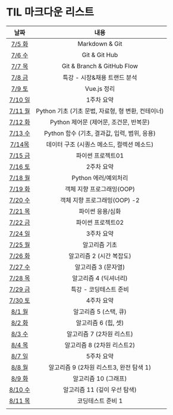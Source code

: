 # TIL 마크다운 리스트

|               날짜                |                        내용                        |
| :-------------------------------: | :------------------------------------------------: |
|   [7/5 화](markdown/220705.md)    |                   Markdown & Git                   |
|   [7/6 수](markdown/220706.md)    |                   Git & Git Hub                    |
|   [7/7 목](markdown/220707.md)    |             Git & Branch & GitHub Flow             |
|   [7/8 금](markdown/220708.md)    |            특강 - 시장&채용 트랜드 분석            |
|   [7/9 토](markdown/Vue.js.md)    |                    Vue.js 정리                     |
| [7/10 일](markdown/w1-summary.md) |                     1주차 요약                     |
|   [7/11 월](markdown/220711.md)   | Python 기초 (기초 문법, 자료형, 형 변환, 컨테이너) |
|   [7/12 화](markdown/220712.md)   |       Python 제어문 (제어문, 조건문, 반복문)       |
|   [7/13 수](markdown/220713.md)   |    Python 함수 (기초, 결과값, 입력, 범위, 응용)    |
|   [7/14목](markdown/220714.md)    |     데이터 구조 (시퀀스 메소드, 컬렉션 메소드)     |
|   [7/15 금](markdown/220715.md)   |                 파이썬 프로젝트01                  |
| [7/16 토](markdown/w2-summary.md) |                     2주차 요약                     |
|   [7/18 월](markdown/220718.md)   |                Python 에러/예외처리                |
|   [7/19 화](markdown/220719.md)   |             객체 지향 프로그래밍(OOP)              |
|   [7/20 수](markdown/220720.md)   |            객체 지향 프로그래밍(OOP) -2            |
|   [7/21 목](markdown/220721.md)   |                  파이썬 응용/심화                  |
|   [7/22 금](markdown/220722.md)   |                 파이썬 프로젝트02                  |
| [7/24 일](markdown/w3-summary.md) |                     3주차 요약                     |
|   [7/25 월](markdown/220725.md)   |                   알고리즘 기초                    |
|   [7/26 화](markdown/220726.md)   |              알고리즘 2 (시간 복잡도)              |
|   [7/27 수](markdown/220727.md)   |                알고리즘 3 (문자열)                 |
|   [7/28 목](markdown/220728.md)   |               알고리즘 4 (딕셔너리)                |
|   [7/29 금](markdown/220729.md)   |               특강 - 코딩테스트 준비               |
| [7/30 토](markdown/w4-summary.md) |                     4주차 요약                     |
|   [8/1 월](markdown/220801.md)    |               알고리즘 5 (스택, 큐)                |
|   [8/2 화](markdown/220802.md)    |                알고리즘 6 (힙, 셋)                 |
|   [8/3 수](markdown/220803.md)    |             알고리즘 7 (2차원 리스트)              |
|   [8/4 목](markdown/220804.md)    |             알고리즘 8 (2차원 리스트2)             |
| [8/7 일](markdown/w5-summary.md)  |                     5주차 요약                     |
|   [8/8 월](markdown/220808.md)    |      알고리즘 9 (2차원 리스트3, 완전 탐색 1)       |
|   [8/9 화](markdown/220809.md)    |                알고리즘 10 (그래프)                |
|   [8/10 수](markdown/220810.md)   |            알고리즘 11 (깊이 우선 탐색)            |
|   [8/11 목](markdown/220811.md)   |                 코딩테스트 준비 1                  |
|                                   |                                                    |
